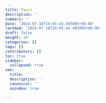 ```yaml
---
title: Tauri
description: ''
summary: ''
date: '2024-07-18T10:05:44.485005+00:00'
lastmod: '2024-07-18T10:05:44.485005+00:00'
draft: false
weight: 10
categories: []
tags: []
contributors: []
toc: true
sidebar:
  collapsed: true
seo:
  title: ''
  description: ''
  canonical: ''
  noindex: true

---
```

